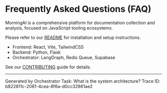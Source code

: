 # Frequently Asked Questions (FAQ)

MorningAI is a comprehensive platform for documentation collection and analysis, focused on JavaScript tooling ecosystems.

Please refer to our [README](../README.md) for installation and setup instructions.

- Frontend: React, Vite, TailwindCSS
- Backend: Python, Flask
- Orchestrator: LangGraph, Redis Queue, Supabase

See our [CONTRIBUTING](CONTRIBUTING.md) guide for details.

---
Generated by Orchestrator
Task: What is the system architecture?
Trace ID: b822811c-2081-4cea-8f6a-d0cc32861ae2
